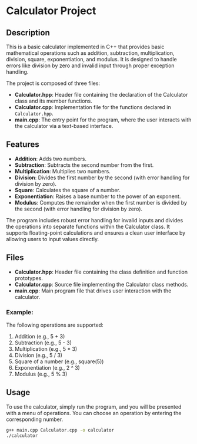 # Calculator Project

## Description

This is a basic calculator implemented in C++ that provides basic mathematical operations such as addition, subtraction, multiplication, division, square, exponentiation, and modulus. It is designed to handle errors like division by zero and invalid input through proper exception handling.

The project is composed of three files:
- **Calculator.hpp**: Header file containing the declaration of the Calculator class and its member functions.
- **Calculator.cpp**: Implementation file for the functions declared in `Calculator.hpp`.
- **main.cpp**: The entry point for the program, where the user interacts with the calculator via a text-based interface.

## Features

- **Addition**: Adds two numbers.
- **Subtraction**: Subtracts the second number from the first.
- **Multiplication**: Multiplies two numbers.
- **Division**: Divides the first number by the second (with error handling for division by zero).
- **Square**: Calculates the square of a number.
- **Exponentiation**: Raises a base number to the power of an exponent.
- **Modulus**: Computes the remainder when the first number is divided by the second (with error handling for division by zero).
  
The program includes robust error handling for invalid inputs and divides the operations into separate functions within the Calculator class. It supports floating-point calculations and ensures a clean user interface by allowing users to input values directly.

## Files

- **Calculator.hpp**: Header file containing the class definition and function prototypes.
- **Calculator.cpp**: Source file implementing the Calculator class methods.
- **main.cpp**: Main program file that drives user interaction with the calculator.

### Example:

The following operations are supported:

1. Addition (e.g., 5 + 3)
2. Subtraction (e.g., 5 - 3)
3. Multiplication (e.g., 5 * 3)
4. Division (e.g., 5 / 3)
5. Square of a number (e.g., square(5))
6. Exponentiation (e.g., 2 ^ 3)
7. Modulus (e.g., 5 % 3)

## Usage

To use the calculator, simply run the program, and you will be presented with a menu of operations. You can choose an operation by entering the corresponding number.

```bash
g++ main.cpp Calculator.cpp -o calculator
./calculator
